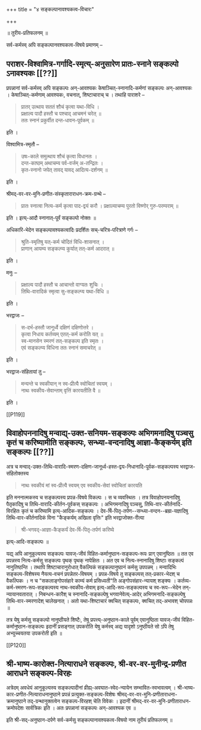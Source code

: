 +++
title = "४ सङ्कल्पानावश्यकत्व-विचारः"

+++

॥ तुरीय-प्रतिफलनम् ॥

सर्व-कर्मस्व् अपि सङ्कल्पानवश्यकत्व-विषये प्रमाणम् –


## पराशर-विश्वामित्र-गर्गादि-स्मृत्य्-अनुसारेण प्रातः-स्नाने सङ्कल्पो ऽनावश्यकः [[??]]

प्रपन्नानां सर्व-कर्मस्व् अपि सङ्कल्पः अन्-आवश्यकः केषाञ्चित्-स्नानादि-कर्मणां सङ्कल्पः अन्-आवश्यकः । केषाञ्चित्-कर्मणाम् आवश्यकः, वचनात्, शिष्टाचाराच् च । तथाहि पाराशरे – 

> प्रातर् उत्थाय सततं शौचं कृत्वा यथा-विधि ।  
प्रक्षाल्य पादौ हस्तौ च पश्चाद् आचमनं चरेत् ॥  
ततः स्नानं प्रकुर्वीत दन्त-धावन-पूर्वकम् ॥ 

इति । 

विश्वामित्र-स्मृतौ – 

> उषः-काले समुत्थाय शौचं कृत्वा विधानतः ।  
दन्त-काष्ठम् अथाचम्य पर्व-वर्जम् अ-तन्द्रितः ।  
कृत-स्नानो जपेत् तावद् यावद् आदित्य-दर्शनम् ॥ 

इति । 

श्रीमद्-वर-वर-मुनि-प्रणीत-संस्कृताराराधन-क्रम-ग्रन्थे – 

> प्रातः स्नात्वा नित्य-कर्म कृत्वा पाद-द्वयं करौ ।  प्रक्षाल्याचम्य पुरतो विष्णोर् गुरु-परम्पराम् ॥ 

इति । इत्य्-आदौ स्नानात्-पूर्वं सङ्कल्पो नोक्तः ॥

अधिकारि-भेदेन सङ्कल्पावश्यकत्वादिः प्रदर्शितः सच्-चरित्र-परित्राणे गर्गः –

> श्रुति-स्मृतिषु यत्-कर्म चोदितं विधि-शासनात् ।  
प्राणान् आयम्य सङ्कल्प्य कुर्यात् तत्-कर्म आदरात् ॥ 

इति ।

मनुः –

> प्रक्षाल्य पादौ हस्तौ च आचान्तो वाग्यतः शुचिः ।  
तिथि-वारादिकं स्मृत्वा सु-सङ्कल्प्य यथा-विधि ॥ 

इति ।

भरद्वाजः –

> स-दर्भ-हस्तौ जानूर्ध्वे दक्षिणं दक्षिणोत्तरे ।  
कृत्वा निधाय कर्तव्यम् एतत्-कर्म करोति यत् ॥  
स्व-मानसेन स्मरणं तत्-सङ्कल्प इति स्मृतः ।  
एवं सङ्कल्प्य विधिना ततः स्नानं समाचरेत् ॥ 

इति ।

भरद्वाज-संहितायां तु –

> मन्यन्ते च स्वकीयान् न स्व-प्रीत्यै स्वोचितां स्वयम् ।  
नाथः स्वकीय-सेवान्ताम् वृत्तिं कारयतीति वै ॥ 

इति ।

[[P119]]

## विवाहोपननादिषु मन्वाद्य्-उक्त-सनियम-सङ्कल्पः अभिगमनादिषु पञ्चसु कृतं च करिष्यामीति सङ्कल्पः, सन्ध्या-वन्दनादिषु आज्ञा-कैङ्कर्यम् इति सङ्कल्पः [[??]]

अत्र च मन्वाद्-उक्त-तिथि-वारादि-स्मरण-दक्षिण-जानूर्ध्व-हस्त-द्वय-निधानादि-पूर्वक-सङ्कल्पस्य भरद्वाज-संहितोक्तस्य 

> नाथः स्वकीयं मां स्व-प्रीत्यै स्वयम् एव स्वकीय-सेवां स्वोचितां कारयति 

इति मननात्मकस्य च सङ्कल्पस्य प्रपन्न-विषये विकल्पः । स च व्यवस्थितः । तत्र विवाहोपनयनादिषु पैतृकादिषु च तिथि-वारादि-कीर्तन-पूर्वकस् सङ्कल्पः । अभिगमनादिषु पञ्चसु, तिथि-वार-कीर्तनादि-विरहितः कृतं च करिष्यामि इत्य्-आदिक-सङ्कल्पः । देव-र्षि-पितृ-तर्पण--सन्ध्या-वन्दन--ब्रह्म-यज्ञादिषु तिथि-वार-कीर्तनादिकं विना "कैङ्कर्यम् अखिला वृत्तिः" इति भरद्वाजोक्त-रीत्या 

> श्री-भगवद्-आज्ञा-कैङ्कर्यं देव-र्षि-पितृ-तर्पणं करिष्ये 

इत्य्-आदि-सङ्कल्पः ॥

यद्य् अपि आनुकूल्यस्य सङ्कल्पः यावज्-जीवं विहित-कर्मानुष्ठान-सङ्कल्प-रूपः प्राग् एवानुष्ठितः ॥ तत एव प्रपन्नस्य नित्य-कर्मसु सङ्कल्पः पृथक् पृथक् नापेक्षितः । अत एव च नित्य-स्नानादिषु शिष्टाः सङ्कल्पं नानुतिष्ठन्ति । तथापि शिष्टाचारानुरोधात् वैकल्पिकं सङ्कल्पानुष्ठानं कर्मसु उपपन्नम् । मन्वादिभिः सङ्कल्प-विशेषस्य नैयत्य-वचनं प्रपन्नेतर-विषयम् । प्रपन्न-विषये तु सङ्कल्पस् तत्-प्रकार-भेदश् च वैकल्पिकः । न च "सकलाङ्गोपसंहारे काम्यं कर्म प्रसिध्यती"ति अङ्गोपसंहार-न्यायश् शङ्क्यः । कर्तव्य-कर्म-स्मरण-रूप-सङ्कल्पस्य नाथ-स्वकीय-सेवाम् इत्य्-आदि-रूप-सङ्कल्पस्य च स्व-रूप--भेदेन तन्-न्यायानवतारात् । निबन्धन-कारैश् च  स्नानादि-सङ्कल्पेषु भगवानेवेत्य्-आदेर् अभिगमनादि-सङ्कल्पेषु तिथि-वार-स्मरणादेश् चालेखनात् । अतो यथा-शिष्टाचारं क्वचित् सङ्कल्पः, क्वचित् तद्-अभावश् चोपपन्नः ॥

तत्र येषु कर्मसु सङ्कल्पो नानुष्ठीयते शिष्टैः, तेषु प्रपत्त्य्-अनुष्ठान-काले पूर्वम् एवानुष्ठिता यावज्-जीवं विहित-कर्मानुष्ठान-सङ्कल्पः इदानीं प्रसङ्गात् उपकरोति येषु कर्मस्व् अद्य यादृशो ऽनुष्ठीयते सो ऽपि तेषु अभ्युच्चयतया उपकरोती इति ॥

[[P120]]

## श्री-भाष्य-कारोक्त-नित्याराधने सङ्कल्पः, श्री-वर-वर-मुनीन्द्र-प्रणीत आराधने सङ्कल्प-विरहः

अत्रेदम् अवधेयं आनुकूल्यस्य सङ्कल्पादीनां व्रीह्य्-अवघात-स्वेद-न्यायेन सम्भावित-स्वभावत्वम् । श्री-भाष्य-कार-प्रणीत-नित्याराधनानुष्ठाने प्रपन्नं प्रत्युक्त-सङ्कल्प-विशेषः श्रीमद्-वर-वर-मुनि-प्रणीताराधना-क्रमानुष्ठाने तद्-ग्रन्थानुक्तत्वेन सङ्कल्प-विरहश् चेति विवेकः । इदानीं श्रीमद्-वर-वर-मुनि-प्रणीताराधन-क्रमोपदेशः सार्वत्रिकः इति । अतः प्रपन्नानां सङ्कल्पः अन्-आवश्यक एव ॥

इति श्री-सद्-अनुष्ठान-दर्पणे सर्व-कर्मसु सङ्कल्पानावश्यकत्व-विषयो नाम तुरीयं प्रतिफलनम् ॥